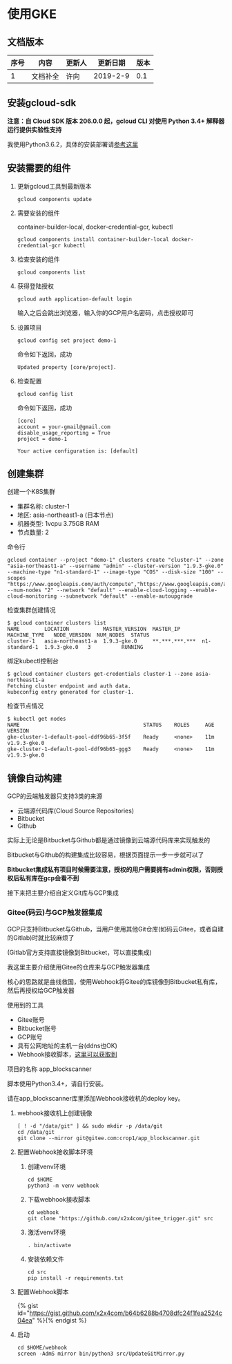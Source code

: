 # 使用GKE

## 文档版本
序号 | 内容 | 更新人 | 更新日期 | 版本
---| --- | --- | --- | ---
1 | 文档补全 | 许向 | 2019-2-9 | 0.1


## 安装gcloud-sdk

**注意：自 Cloud SDK 版本 206.0.0 起，gcloud CLI 对使用 Python 3.4+ 解释器运行提供实验性支持**

我使用Python3.6.2，具体的安装部署请[参考这里](https://cloud.google.com/sdk/docs/)


## 安装需要的组件

1. 更新gcloud工具到最新版本

   ```
   gcloud components update
   ```

2. 需要安装的组件

   container-builder-local, docker-credential-gcr, kubectl

   ```
   gcloud components install container-builder-local docker-credential-gcr kubectl
   ```

3. 检查安装的组件

   ```
   gcloud components list
   ```

4. 获得登陆授权

   ```
   gcloud auth application-default login
   ```

   输入之后会跳出浏览器，输入你的GCP用户名密码，点击授权即可


5. 设置项目


   ```
   gcloud config set project demo-1
   ```

   命令如下返回，成功

   ```
   Updated property [core/project].
   ```

6. 检查配置

   ```
   gcloud config list
   ```

   命令如下返回，成功

   ```
   [core]
   account = your-gmail@gmail.com
   disable_usage_reporting = True
   project = demo-1

   Your active configuration is: [default]
   ```


## 创建集群

创建一个K8S集群

- 集群名称: cluster-1
- 地区: asia-northeast1-a (日本节点)
- 机器类型:  1vcpu 3.75GB RAM
- 节点数量: 2

命令行

```
gcloud container --project "demo-1" clusters create "cluster-1" --zone "asia-northeast1-a" --username "admin" --cluster-version "1.9.3-gke.0" --machine-type "n1-standard-1" --image-type "COS" --disk-size "100" --scopes "https://www.googleapis.com/auth/compute","https://www.googleapis.com/auth/devstorage.read_only","https://www.googleapis.com/auth/logging.write","https://www.googleapis.com/auth/monitoring","https://www.googleapis.com/auth/servicecontrol","https://www.googleapis.com/auth/service.management.readonly","https://www.googleapis.com/auth/trace.append" --num-nodes "2" --network "default" --enable-cloud-logging --enable-cloud-monitoring --subnetwork "default" --enable-autoupgrade
```

检查集群创建情况

```
$ gcloud container clusters list
NAME        LOCATION           MASTER_VERSION  MASTER_IP       MACHINE_TYPE   NODE_VERSION  NUM_NODES  STATUS
cluster-1   asia-northeast1-a  1.9.3-gke.0     **.***.***.***  n1-standard-1  1.9.3-gke.0   3          RUNNING
```

绑定kubectl控制台

```
$ gcloud container clusters get-credentials cluster-1 --zone asia-northeast1-a
Fetching cluster endpoint and auth data.
kubeconfig entry generated for cluster-1.
```

检查节点情况

```
$ kubectl get nodes
NAME                                        STATUS    ROLES     AGE       VERSION
gke-cluster-1-default-pool-ddf96b65-3f5f    Ready     <none>    11m       v1.9.3-gke.0
gke-cluster-1-default-pool-ddf96b65-ggg3    Ready     <none>    11m       v1.9.3-gke.0
```


## 镜像自动构建

GCP的云端触发器只支持3类的来源

- 云端源代码库(Cloud Source Repositories)
- Bitbucket
- Github

实际上无论是Bitbucket与Github都是通过镜像到云端源代码库来实现触发的

Bitbucket与Github的构建集成比较容易，根据页面提示一步一步就可以了

**Bitbucket集成私有项目时候需要注意，授权的用户需要拥有admin权限，否则授权后私有库在gcp会看不到**

接下来把主要介绍自定义Git库与GCP集成


### Gitee(码云)与GCP触发器集成

GCP只支持Bitbucket与Github，当用户使用其他Git仓库(如码云Gitee，或者自建的Gitlab)时就比较麻烦了

(Gitlab官方支持直接镜像到Bitbucket，可以直接集成)

我这里主要介绍使用Gitee的仓库来与GCP触发器集成

核心的思路就是曲线救国，使用Webhook将Gitee的库镜像到Bitbucket私有库，然后再授权给GCP触发器


使用到的工具

- Gitee账号
- Bitbucket账号
- GCP账号
- 具有公网地址的主机一台(ddns也OK)
- Webhook接收脚本，[这里可以获取到](https://github.com/x2x4com/gitee_trigger)

项目的名称
app_blockscanner

脚本使用Python3.4+，请自行安装。

请在app_blockscanner库里添加Webhook接收机的deploy key。

1. webhook接收机上创建镜像
   ```
   [ ! -d "/data/git" ] && sudo mkdir -p /data/git
   cd /data/git
   git clone --mirror git@gitee.com:crop1/app_blockscanner.git
   ```

2. 配置Webhook接收脚本环境
   1. 创建venv环境
      ```
      cd $HOME
      python3 -m venv webhook
      ```
   2. 下载webhook接收脚本
      ```
      cd webhook
      git clone "https://github.com/x2x4com/gitee_trigger.git" src
      ```
   3. 激活venv环境
      ```
      . bin/activate
      ```
   4. 安装依赖文件
      ```
      cd src
      pip install -r requirements.txt
      ```

3. 配置Webhook脚本

   {% gist id="https://gist.github.com/x2x4com/b64b6288b4708dfc24f1fea2524c04ea" %}{% endgist %}

   <div>
   <script src="https://gist.github.com/x2x4com/b64b6288b4708dfc24f1fea2524c04ea.js"></script>
   </div>

4. 启动

   ```
   cd $HOME/webhook
   screen -AdmS mirror bin/python3 src/UpdateGitMirror.py
   ```

